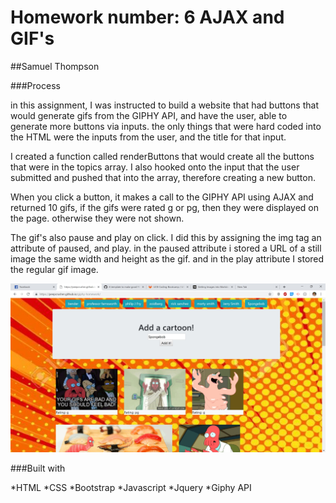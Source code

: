 # Homework number: 6 AJAX and GIF's

##Samuel Thompson

###Process

in this assignment, I was instructed to build a website that had buttons that would generate gifs from the GIPHY API, and have the user, able to generate more buttons via inputs. the only things that were hard coded into the HTML were the inputs from the user, and the title for that input. 

I created a function called renderButtons that would create all the buttons that were in the topics array. I also hooked onto the input that the user submitted and pushed that into the array, therefore creating a new button. 

When you click a button, it makes a call to the GIPHY API using AJAX and returned 10 gifs, if the gifs were rated g or pg, then they were displayed on the page. otherwise they were not shown. 

The gif's also pause and play on click. I did this by assigning the img tag an attribute of paused, and play. in the paused attribute i stored a URL of a still image the same width and height as the gif. and in the play attribute I stored the regular gif image. 


![Webpage](/assets/images/Webpage.jpg)

###Built with

*HTML
*CSS
*Bootstrap
*Javascript
*Jquery
*Giphy API

